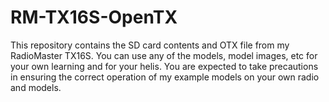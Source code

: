 # RM-TX16S-OpenTX
This repository contains the SD card contents and OTX file from my RadioMaster TX16S.  You can use any of the models, model images, etc for your own learning and for your helis.  You are expected to take precautions in ensuring the correct operation of my example models on your own radio and models.
